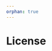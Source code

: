 ```yaml
---
orphan: true
---
```


# License

```{include} ../LICENSE

```
                                                                                                                                                                                                                                                                                                                                                                                              